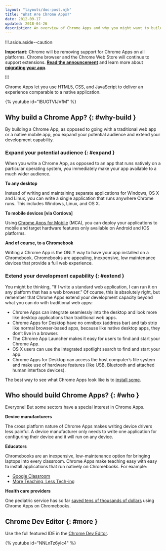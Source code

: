 ```yaml
---
layout: "layouts/doc-post.njk"
title: "What Are Chrome Apps?"
date: 2012-09-17
updated: 2018-04-26
description: An overview of Chrome Apps and why you might want to build them.
---
```


!!!.aside.aside--caution

**Important:** Chrome will be removing support for Chrome Apps on all platforms. Chrome browser and
the Chrome Web Store will continue to support extensions. [**Read the announcement**][1] and learn
more about [**migrating your app**][2].

!!!

Chrome Apps let you use HTML5, CSS, and JavaScript to deliver an experience comparable to a native
application.

{% youtube id="lBUGTVIJVfM" %}

## Why build a Chrome App? {: #why-build }

By building a Chrome App, as opposed to going with a traditional web app or a native mobile app, you
expand your potential audience and extend your development capability.

### Expand your potential audience {: #expand }

When you write a Chrome App, as opposed to an app that runs natively on a particular operating
system, you immediately make your app available to a much wider audience.

**To any desktop**

Instead of writing and maintaining separate applications for Windows, OS X and Linux, you can write
a single application that runs anywhere Chrome runs. This includes Windows, Linux, and OS X.

**To mobile devices \[via Cordova\]**

Using [Chrome Apps for Mobile][3] (MCA), you can deploy your applications to mobile and target
hardware features only available on Android and IOS platforms.

**And of course, to a Chromebook**

Writing a Chrome App is the ONLY way to have your app installed on a Chromebook. Chromebooks are
appealing, inexpensive, low maintenance devices that provide a full web experience.

### Extend your development capability {: #extend }

You might be thinking, “If I write a standard web application, I can run it on any platform that has
a web browser.” Of course, this is absolutely right, but remember that Chrome Apps extend your
development capacity beyond what you can do with traditional web apps:

- Chrome Apps can integrate seamlessly into the desktop and look more like desktop applications than
  traditional web apps.
- Chrome Apps for Desktop have no omnibox (address bar) and tab strip like normal browser-based
  apps, because like native desktop apps, they don’t live in a browser.
- The Chrome App Launcher makes it easy for users to find and start your Chrome App.
- OS X users can use the integrated spotlight search to find and start your app.
- Chrome Apps for Desktop can access the host computer’s file system and make use of hardware
  features (like USB, Bluetooth and attached human interface devices).

The best way to see what Chrome Apps look like is to [install some][4].

## Who should build Chrome Apps? {: #who }

Everyone! But some sectors have a special interest in Chrome Apps.

**Device manufacturers**

The cross platform nature of Chrome Apps makes writing device drivers less painful. A device
manufacturer only needs to write one application for configuring their device and it will run on any
device.

**Educators**

Chromebooks are an inexpensive, low-maintenance option for bringing laptops into every classroom.
Chrome Apps make teaching easy with easy to install applications that run natively on Chromebooks.
For example:

- [Google Classroom][5]
- [More Teaching, Less Tech-ing][6]

**Health care providers**

One pediatric service has so far [saved tens of thousands of dollars][7] using Chrome Apps on
Chromebooks.

## Chrome Dev Editor {: #more }

Use the full featured IDE in the [Chrome Dev Editor][8].

{% youtube id="NNLnTz6yIc4" %}

[1]: https://blog.chromium.org/2020/01/moving-forward-from-chrome-apps.html
[2]: https://developer.chrome.com/apps/migration
[3]: apps/chrome_apps_on_mobile
[4]: https://chrome.google.com/webstore/category/apps?_feature=chromeapp
[5]: https://classroom.google.com/
[6]: https://cloud.googleblog.com/2014/08/more-teaching-less-tech-ing-google.html
[7]: https://cloud.googleblog.com/2013/12/pediatric-home-service-puts-patient.html
[8]: https://github.com/dart-lang/chromedeveditor
